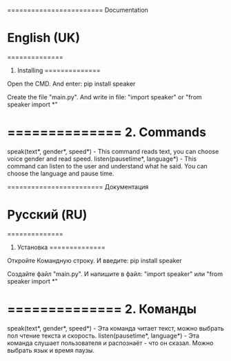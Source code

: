 ========================
Documentation

English (UK)
========================

==============
1. Installing
==============

Open the CMD. And enter: pip install speaker

Create the file "main.py". And write in file: "import speaker" or "from speaker import *"


==============
2. Commands
==============
speak(text*, gender*, speed*) - This command reads text, you can choose voice gender and read speed.
listen(pausetime*, language*) - This command can listen to the user and understand what he said. You can choose the language and pause time.




========================
Документация

Русский (RU)
========================

==============
1. Установка
==============

Откройте Командную строку. И введите: pip install speaker

Создайте файл "main.py". И напишите в файл: "import speaker" или "from speaker import *"


==============
2. Команды
==============
speak(text*, gender*, speed*) - Эта команда читает текст, можно выбрать пол чтение текста и скорость.
listen(pausetime*, language*) - Эта команда слушает пользователя и распознаёт - что он сказал. Можно выбрать язык и время паузы.

